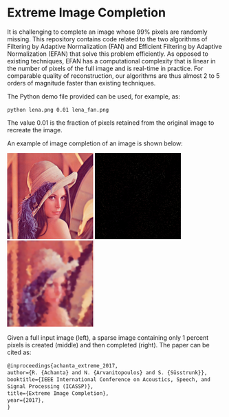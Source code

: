 # Extreme Image Completion

It is challenging to complete an image whose 99% pixels are randomly missing. This repository contains code related to the two algorithms of Filtering by Adaptive Normalization (FAN) and Efficient Filtering by Adaptive Normalization (EFAN) that solve this problem efficiently. As opposed to existing techniques, EFAN has a computational complexity that is linear in the number of pixels of the full image and is real-time in practice. For comparable quality of reconstruction, our algorithms are thus almost 2 to 5 orders of magnitude faster than existing techniques.

The Python demo file provided can be used, for example, as:
```
python lena.png 0.01 lena_fan.png
```
The value 0.01 is the fraction of pixels retained from the original image to recreate the image.

An example of image completion of an image is shown below:

<p float="center">
  <img src="https://github.com/achanta/ExtremeImageCompletion/blob/master/images/lena.png" width="200" />
  <img src="https://github.com/achanta/ExtremeImageCompletion/blob/master/images/lena_001.png" width="200" /> 
  <img src="https://github.com/achanta/ExtremeImageCompletion/blob/master/images/lena_fan.png" width="200" /> 
</p>

Given a full input image (left), a sparse image containing only 1 percent pixels is created (middle) and then completed (right). The paper can be cited as:

```
@inproceedings{achanta_extreme_2017,
author={R. {Achanta} and N. {Arvanitopoulos} and S. {Süsstrunk}},
booktitle={IEEE International Conference on Acoustics, Speech, and Signal Processing (ICASSP)},
title={Extreme Image Completion},
year={2017},
}
```


